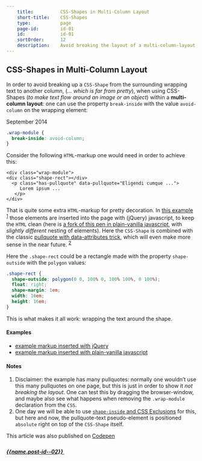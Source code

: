 ```yaml
---
    title:          CSS-Shapes in Multi-Column Layout
    short-title:    CSS-Shapes
    type:           page
    page-id:        id-01
    id:             id-01
    sortOrder:      12
    description:    Avoid breaking the layout of a multi-column-layout when using CSS-Shapes
---
```


## CSS-Shapes in Multi-Column Layout

<span class="dropcap">I</span>n order to avoid breaking up a `CSS-Shape` from the surrounding wrapping text to another column, (_... which is far from pretty_), when using CSS-Shapes (_to make text flow around an image or an object_) within a <strong>multi-column layout</strong>: one can use the property `break-inside` with the value `avoid-column` on the wrapping element:
<p class="publication-list__item__meta"><time datetime="2014-09-07">September 2014</time></p>

```css
.wrap-module {
  break-inside: avoid-column;
}
```

Consider the following `HTML`-markup one would need in order to achieve this:

```markup
<div class="wrap-module">
<div class="shape-rect"></div>
  <p class="has-pullquote" data-pullquote="Eligendi cumque ...">
     Lorem ipsum ...
   </p>
</div>
```

That is quite some extra `HTML`-markup for pretty decoration. In [this example](http://codepen.io/atelierbram/pen/Iujdi) <sup><a href="#note-1" class="sup-link" id="supLink1">1</a></sup> those elements are inserted into the page with (jQuery) javascript, to keep the `HTML` clean (here is [a fork of this pen in plain-vanilla javascript](http://codepen.io/atelierbram/pen/aoKus/), with _slightly different_ nesting of elements). Here the `CSS-Shape` is combined with the classic [pullquote with data-attributes trick](http://codepen.io/aarongustafson/pen/zxKdh), which will even make more sense in the near future. <sup><a href="#note-2" class="sup-link" id="supLink2">2</a></sup>

Here the `.shape-rect` could be a rectangle made with the property `shape-outside` with the `polygon` values:

```css
.shape-rect {
  shape-outside: polygon(0 0, 100% 0, 100% 100%, 0 100%);
  float: right;
  shape-margin: 1em;
  width: 16em;
  height: 16em;
}
```

This is what makes it all work: wrapping the text around the shape.

#### Examples
- [example markup inserted with jQuery](http://codepen.io/atelierbram/pen/Iujdi)
- [example markup inserted with plain-vanilla javascript](http://codepen.io/atelierbram/pen/aoKus/)

#### Notes
1. <span id="note-1">Disclaimer: the example has many pullquotes: normally one wouldn’t use this many pullquotes on one page, but this is just in order to show it _not breaking the layout_. One can test this by dragging the browser-window, and maybe also see what happens when removing the `.wrap-module` declaration from the `CSS`.</span>
1. <span id="note-2">One day we will be able to use [`shape-inside` and CSS Exclusions](http://alistapart.com/article/css-shapes-101#section8) for this, but here and now, the pullquote-text pseudo-element is positioned `absolute` right on top of the `CSS-Shape` itself.</span>

<span class="note">This article was also published on [Codepen](http://codepen.io/atelierbram/post/css-shapes-in-multi-column-layout)</span>

<div class="prevnext">
  <h5><a href="#!"></a></h5>
  <h5><a href="../{{url.post-id--02}}" rel="next">{{name.post-id--02}} <i class="icon icon-8 icon-arrow-right"><svg class="shape-icon" viewBox="0 0 8 12" width="10" height="15"><use xlink:href="#shape-arrow-point-right"></use></svg></i></a></h5>
</div>
